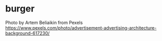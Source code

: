 # burger

Photo by Artem Beliaikin from Pexels https://www.pexels.com/photo/advertisement-advertising-architecture-background-617230/